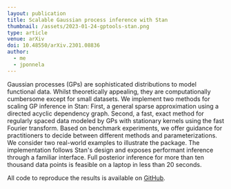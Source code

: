 ```yaml
---
layout: publication
title: Scalable Gaussian process inference with Stan
thumbnail: /assets/2023-01-24-gptools-stan.png
type: article
venue: arXiv
doi: 10.48550/arXiv.2301.08836
author:
  - me
  - jponnela
---
```


Gaussian processes (GPs) are sophisticated distributions to model functional data. Whilst theoretically appealing, they are computationally cumbersome except for small datasets. We implement two methods for scaling GP inference in Stan: First, a general sparse approximation using a directed acyclic dependency graph. Second, a fast, exact method for regularly spaced data modeled by GPs with stationary kernels using the fast Fourier transform. Based on benchmark experiments, we offer guidance for practitioners to decide between different methods and parameterizations. We consider two real-world examples to illustrate the package. The implementation follows Stan's design and exposes performant inference through a familiar interface. Full posterior inference for more than ten thousand data points is feasible on a laptop in less than 20 seconds.

All code to reproduce the results is available on [GitHub](https://github.com/tillahoffmann/gptools).
